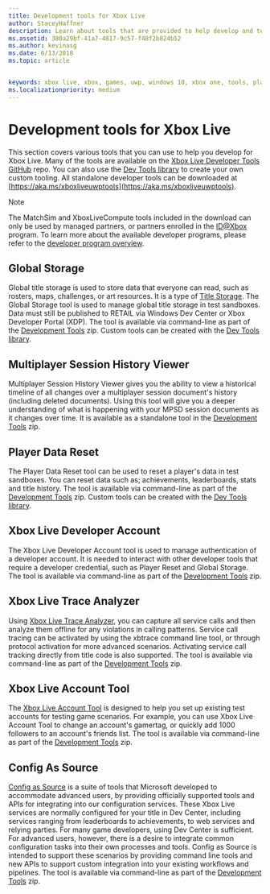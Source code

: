 ```yaml
---
title: Development tools for Xbox Live
author: StaceyHaffner
description: Learn about tools that are provided to help develop and test your Xbox Live enabled title.
ms.assetid: 380a29bf-41a7-4817-9c57-f48f2b824b52
ms.author: kevinasg
ms.date: 6/13/2018
ms.topic: article


keywords: xbox live, xbox, games, uwp, windows 10, xbox one, tools, player reset, live trace analyzer, LTA, xbox live account tool, 
ms.localizationpriority: medium
---
```


# Development tools for Xbox Live

This section covers various tools that you can use to help you develop for Xbox Live. Many of the tools are available on the [Xbox Live Developer Tools GitHub](https://github.com/Microsoft/xbox-live-developer-tools) repo. You can also use the [Dev Tools library](https://www.nuget.org/packages/Microsoft.Xbox.Services.DevTools) to create your own custom tooling. All standalone developer tools can be downloaded at [https://aka.ms/xboxliveuwptools](https://aka.ms/xboxliveuwptools).

> [!NOTE]
> The MatchSim and XboxLiveCompute tools included in the download can only be used by managed partners, or partners enrolled in the [ID@Xbox](http://www.xbox.com/Developers/id) program. To learn more about the available developer programs, please refer to the [developer program overview](https://docs.microsoft.com/windows/uwp/xbox-live/developer-program-overview). 

## Global Storage
Global title storage is used to store data that everyone can read, such as rosters, maps, challenges, or art resources. It is a type of [Title Storage](../storage-platform/xbox-live-title-storage/xbox-live-title-storage.md). The Global Storage tool is used to manage global title storage in test sandboxes. Data must still be published to RETAIL via Windows Dev Center or Xbox Developer Portal (XDP). The tool is available via command-line as part of the [Development Tools](https://aka.ms/xboxliveuwptools) zip. Custom tools can be created with the [Dev Tools library](https://www.nuget.org/packages/Microsoft.Xbox.Services.DevTools).

## Multiplayer Session History Viewer
Multiplayer Session History Viewer gives you the ability to view a historical timeline of all changes over a multiplayer session document's history (including deleted documents). Using this tool will give you a deeper understanding of what is happening with your MPSD session documents as it changes over time. It is available as a standalone tool in the [Development Tools](https://aka.ms/xboxliveuwptools) zip.

## Player Data Reset
The Player Data Reset tool can be used to reset a player's data in test sandboxes. You can reset data such as; achievements, leaderboards, stats and title history. The tool is available via command-line as part of the [Development Tools](https://aka.ms/xboxliveuwptools) zip. Custom tools can be created with the [Dev Tools library](https://www.nuget.org/packages/Microsoft.Xbox.Services.DevTools).

## Xbox Live Developer Account
The Xbox Live Developer Account tool is used to manage authentication of a developer account. It is needed to interact with other developer tools that require a developer credential, such as Player Reset and Global Storage. The tool is available via command-line as part of the [Development Tools](https://aka.ms/xboxliveuwptools) zip.

## Xbox Live Trace Analyzer
Using [Xbox Live Trace Analyzer](analyze-service-calls.md), you can capture all service calls and then analyze them offline for any violations in calling patterns. Service call tracing can be activated by using the xbtrace command line tool, or through protocol activation for more advanced scenarios. Activating service call tracking directly from title code is also supported. The tool is available via command-line as part of the [Development Tools](https://aka.ms/xboxliveuwptools) zip.

## Xbox Live Account Tool  
The [Xbox Live Account Tool](xbox-live-account-tool.md) is designed to help you set up existing test accounts for testing game scenarios. For example, you can use Xbox Live Account Tool to change an account's gamertag, or quickly add 1000 followers to an account's friends list. The tool is available via command-line as part of the [Development Tools](https://aka.ms/xboxliveuwptools) zip.

## Config As Source
[Config as Source](https://github.com/Microsoft/xbox-live-developer-tools/blob/master/CONFIGASSOURCE.md) is a suite of tools that Microsoft developed to accommodate advanced users, by providing officially supported tools and APIs for integrating into our configuration services. These Xbox Live services are normally configured for your title in Dev Center, including services ranging from leaderboards to achievements, to web services and relying parties. For many game developers, using Dev Center is sufficient. For advanced users, however, there is a desire to integrate common configuration tasks into their own processes and tools.  Config as Source is intended to support these scenarios by providing command line tools and new APIs to support custom integration into your existing workflows and pipelines. The tool is available via command-line as part of the [Development Tools](https://aka.ms/xboxliveuwptools) zip.
